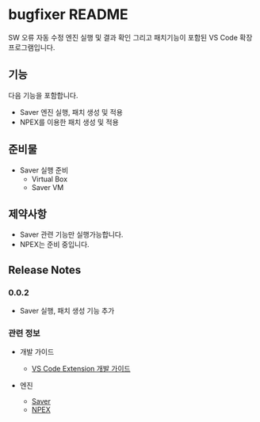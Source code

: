 # bugfixer README

SW 오류 자동 수정 엔진 실행 및 결과 확인 그리고 패치기능이 포함된 VS Code 확장 프로그램입니다.

## 기능

다음 기능을 포함합니다.
- Saver 엔진 실행, 패치 생성 및 적용
- NPEX를 이용한 패치 생성 및 적용


## 준비물

- Saver 실행 준비
  - Virtual Box
  - Saver VM


## 제약사항

- Saver 관련 기능만 실행가능합니다.
- NPEX는 준비 중입니다.

## Release Notes

### 0.0.2

- Saver 실행, 패치 생성 기능 추가

### 관련 정보

* 개발 가이드
  * [VS Code Extension 개발 가이드](https://code.visualstudio.com/api)

* 엔진
  * [Saver](https://github.com/kupl/SAVER_public)
  * [NPEX](https://github.com/kupl/npex)
